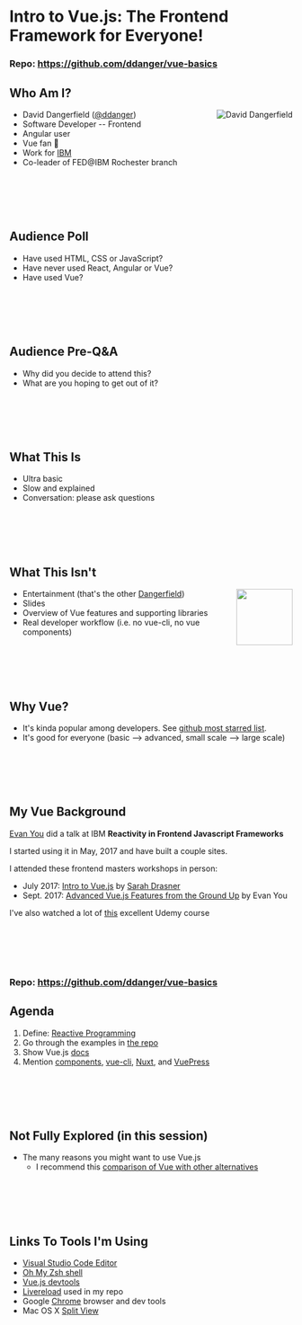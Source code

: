 # Intro to Vue.js: The Frontend Framework for Everyone!

### Repo: https://github.com/ddanger/vue-basics

## Who Am I?

- David Dangerfield ([@ddanger](https://twitter.com/ddanger))<img alt="David Dangerfield" align="right" src="https://www.gravatar.com/avatar/3a586c7a2e29c0a63862edc139e620f4?s=100">
- Software Developer -- Frontend
- Angular user
- Vue fan 🤩
- Work for [IBM](https://www.ibm.com/services/)
- Co-leader of FED@IBM Rochester branch

<br><br><br><br>

## Audience Poll

- Have used HTML, CSS or JavaScript?
- Have never used React, Angular or Vue?
- Have used Vue?

<br><br><br><br>

## Audience Pre-Q&A

- Why did you decide to attend this?
- What are you hoping to get out of it?

<br><br><br><br>

## What This Is

- Ultra basic
- Slow and explained
- Conversation: please ask questions

<br><br><br><br>

## What This Isn't

- Entertainment (that's the other [Dangerfield](https://en.wikipedia.org/wiki/Rodney_Dangerfield))<img align="right" height="100" src="https://upload.wikimedia.org/wikipedia/commons/8/87/Rodney_Danagerfield_1972-1.jpg">
- Slides
- Overview of Vue features and supporting libraries
- Real developer workflow (i.e. no vue-cli, no vue components)

<br><br><br><br>

## Why Vue?

- It's kinda popular among developers. See [github most starred list](https://github.com/search?q=stars:%3E1&s=stars&type=Repositories).
- It's good for everyone (basic --> advanced, small scale --> large scale)

<br><br><br><br>

## My Vue Background

[Evan You](https://www.linkedin.com/in/evanyou/) did a talk at IBM **Reactivity in Frontend Javascript Frameworks**

I started using it in May, 2017 and have built a couple sites.

I attended these frontend masters workshops in person:

- July 2017: [Intro to Vue.js](https://frontendmasters.com/courses/vue/) by [Sarah Drasner](https://www.linkedin.com/in/sarahdrasner/)
- Sept. 2017: [Advanced Vue.js Features from the Ground Up](https://frontendmasters.com/courses/advanced-vue/) by Evan You

I've also watched a lot of [this](https://www.udemy.com/vuejs-2-the-complete-guide/learn/v4/overview) excellent Udemy course

<br><br><br><br>

### Repo: https://github.com/ddanger/vue-basics

## Agenda

1.  Define: [Reactive Programming](./reactive-programming.md)
1.  Go through the examples in [the repo](https://github.com/ddanger/vue-basics/tree/master/client)
1.  Show Vue.js [docs](https://vuejs.org/v2/guide/)
1.  Mention [components](https://vuejs.org/v2/guide/components.html), [vue-cli](https://vuejs.org/v2/guide/installation.html#CLI), [Nuxt](https://nuxtjs.org/guide/), and [VuePress](https://vuepress.vuejs.org/)

<br><br><br><br>

## Not Fully Explored (in this session)

- The many reasons you might want to use Vue.js
  - I recommend this [comparison of Vue with other alternatives](https://vuejs.org/v2/guide/comparison.html)

<br><br><br><br>

## Links To Tools I'm Using

- [Visual Studio Code Editor](https://code.visualstudio.com/)
- [Oh My Zsh shell](http://ohmyz.sh/)
- [Vue.js devtools](https://chrome.google.com/webstore/detail/vuejs-devtools/nhdogjmejiglipccpnnnanhbledajbpd?hl=en)
- [Livereload](https://www.npmjs.com/package/livereload) used in my repo
- Google [Chrome](https://www.google.com/chrome/browser/) browser and dev tools
- Mac OS X [Split View](https://support.apple.com/en-us/HT204948)

